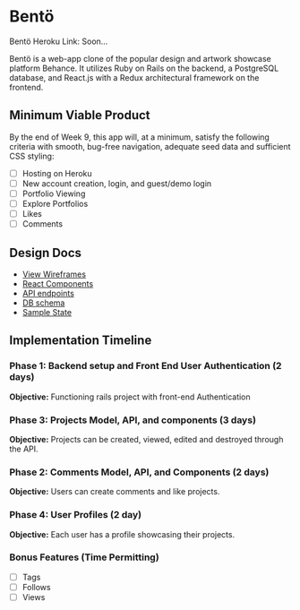 # Bentö

Bentö Heroku Link: Soon...


Bentö is a web-app clone of the popular design and artwork showcase platform Behance. It utilizes Ruby on Rails on the backend, a PostgreSQL database, and React.js with a Redux architectural framework on the frontend.  

## Minimum Viable Product

By the end of Week 9, this app will, at a minimum, satisfy the
following criteria with smooth, bug-free navigation, adequate seed data and sufficient CSS styling:

- [ ] Hosting on Heroku
- [ ] New account creation, login, and guest/demo login
- [ ] Portfolio Viewing
- [ ] Explore Portfolios
- [ ] Likes
- [ ] Comments

## Design Docs
* [View Wireframes][wireframes]
* [React Components][components]
* [API endpoints][api-endpoints]
* [DB schema][schema]
* [Sample State][sample-state]

[wireframes]: wireframes
[components]: component-hierarchy.md
[sample-state]: sample-state.md
[api-endpoints]: api-endpoints.md
[schema]: schema.md


## Implementation Timeline

### Phase 1: Backend setup and Front End User Authentication (2 days)

**Objective:** Functioning rails project with front-end Authentication

### Phase 3: Projects Model, API, and components (3 days)

**Objective:** Projects can be created, viewed, edited and destroyed through the API.

### Phase 2: Comments Model, API, and Components (2 days)

**Objective:** Users can create comments and like projects.

### Phase 4: User Profiles (2 day)

**Objective:** Each user has a profile showcasing their projects.

### Bonus Features (Time Permitting)
- [ ] Tags
- [ ] Follows
- [ ] Views
